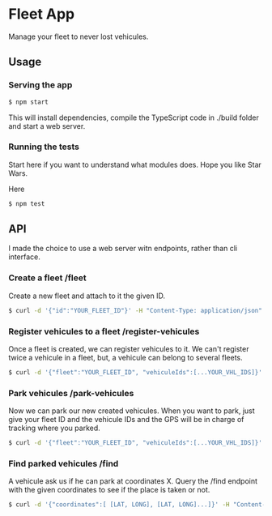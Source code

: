 # Fleet App

Manage your fleet to never lost vehicules.

## Usage

### Serving the app

```sh
$ npm start
```

This will install dependencies, compile the TypeScript code in ./build folder and start a web server.

### Running the tests

Start here if you want to understand what modules does.
Hope you like Star Wars.

Here

```sh
$ npm test
```

## API

I made the choice to use a web server witn endpoints, rather than cli interface.

### Create a fleet /fleet

Create a new fleet and attach to it the given ID.

```sh
$ curl -d '{"id":"YOUR_FLEET_ID"}' -H "Content-Type: application/json" -X POST http://localhost:3000/fleet
```

### Register vehicules to a fleet /register-vehicules

Once a fleet is created, we can register vehicules to it.
We can't register twice a vehicule in a fleet, but, a vehicule can belong to several fleets.

```sh
$ curl -d '{"fleet":"YOUR_FLEET_ID", "vehiculeIds":[...YOUR_VHL_IDS]}' -H "Content-Type: application/json" -X POST http://localhost:3000/register-vehicules

```

### Park vehicules /park-vehicules

Now we can park our new created vehicules.
When you want to park, just give your fleet ID and the vehicule IDs and the GPS will be in charge of tracking where you parked.

```sh
$ curl -d '{"fleet":"YOUR_FLEET_ID", "vehiculeIds":[...YOUR_VHL_IDS]}' -H "Content-Type: application/json" -X POST http://localhost:3000/park-vehicules

```

### Find parked vehicules /find

A vehicule ask us if he can park at coordinates X.
Query the /find endpoint with the given coordinates to see if the place is taken or not.

```sh
$ curl -d '{"coordinates":[ [LAT, LONG], [LAT, LONG]...]}' -H "Content-Type: application/json" -X POST http://localhost:3000/find

```
